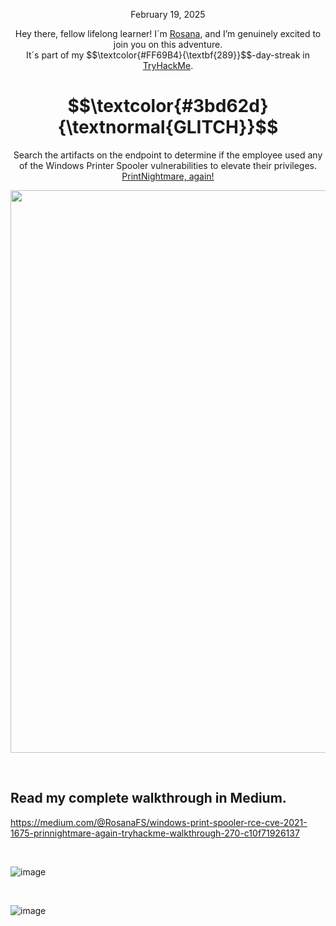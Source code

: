 <p align="center">February 19, 2025</p>
<p align="center">Hey there, fellow lifelong learner! I´m <a href="https://www.linkedin.com/in/rosanafssantos/">Rosana</a>, and I’m genuinely excited to join you on this adventure.<br>
It´s part of my $$\textcolor{#FF69B4}{\textbf{289}}$$-day-streak in  <a href="https://tryhackme.com">TryHackMe</a>.</p>


<h1 align="center">
  $$\textcolor{#3bd62d}{\textnormal{GLITCH}}$$
</h1>
<p align="center">Search the artifacts on the endpoint to determine if the employee used any of the Windows Printer Spooler vulnerabilities to elevate their privileges. <a href="https://tryhackme.com/room/printnightmarec2bn7l">PrintNightmare, again!</a></p>
                                                              
<p align="center">
  <img width="900px" src="https://github.com/user-attachments/assets/20e89095-0f3f-4c39-8f18-8a73976518e9">
</p>

<br>

<h2>Read my complete walkthrough in Medium.</h2>


https://medium.com/@RosanaFS/windows-print-spooler-rce-cve-2021-1675-prinnightmare-again-tryhackme-walkthrough-270-c10f71926137

<br>

![image](https://github.com/user-attachments/assets/285afefc-a1d9-4f89-bef8-96559e8ecab0)

<br>


![image](https://github.com/user-attachments/assets/cf28bca4-e9b3-4b37-9a8f-22fbc2b0a973)



